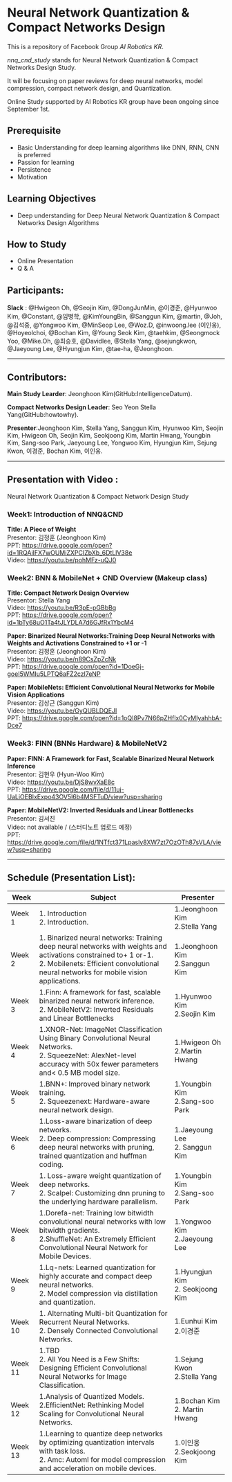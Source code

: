 # Neural Network Quantization & Compact Networks Design

This is a repository of Facebook Group *AI Robotics KR*.<br>

*nnq_cnd_study* stands for Neural Network Quantization &amp; Compact Networks Design Study.

It will be focusing on paper reviews for deep neural networks, model compression, compact network design, and Quantization.

Online Study supported by AI Robotics KR group have been ongoing since September 1st.

## Prerequisite

- Basic Understanding for deep learning algorithms like DNN, RNN, CNN is preferred
- Passion for learning
- Persistence
- Motivation


## Learning Objectives

- Deep understanding for Deep Neural Network Quantization & Compact Networks Design Algorithms


## How to Study

- Online Presentation
- Q & A

## Participants:

**Slack** : @Hwigeon Oh, @Seojin Kim, @DongJunMin, @이경준, @Hyunwoo Kim, @Constant, @임병학, @KimYoungBin, @Sanggun Kim, @martin, @Joh, @김석중, @Yongwoo Kim, @MinSeop Lee, @Woz.D, @inwoong.lee (이인웅), @Hoyeolchoi, @Bochan Kim, @Young Seok Kim, @taehkim, @Seongmock Yoo, @Mike.Oh, @최승호, @Davidlee, @Stella Yang, @sejungkwon, @Jaeyoung Lee, @Hyungjun Kim, @tae-ha, @Jeonghoon.

------------------------------------

## Contributors:

**Main Study Learder**: Jeonghoon Kim(GitHub:IntelligenceDatum).

**Compact Networks Design Leader**: Seo Yeon Stella Yang(GitHub:howtowhy).

**Presenter**:Jeonghoon Kim, Stella Yang, Sanggun Kim, Hyunwoo Kim, Seojin Kim, Hwigeon Oh, Seojin Kim, Seokjoong Kim, Martin Hwang, Youngbin Kim, Sang-soo Park, Jaeyoung Lee, Yongwoo Kim, Hyungjun Kim, Sejung Kwon, 이경준, Bochan Kim, 이인웅. 

------------------------------------

## Presentation with Video :

Neural Network Quantization & Compact Network Design Study

### Week1: Introduction of NNQ&CND
**Title: A Piece of Weight**  
Presentor: 김정훈 (Jeonghoon Kim)  
PPT: https://drive.google.com/open?id=1RQAiIFX7wOUMiZXPCIZbXb_6DtLlV38e  
Video: https://youtu.be/pohMFz-uQJ0  


### Week2: BNN & MobileNet + CND Overview (Makeup class)  
**Title: Compact Network Design Overview**  
Presentor: Stella Yang  
Video: https://youtu.be/R3pE-pGBbBg  
PPT: https://drive.google.com/open?id=1bTy68uO1Ta4tJLYDLA7d6GJfRx1YbcM4  

**Paper: Binarized Neural Networks:Training Deep Neural Networks with Weights and Activations Constrained to +1 or -1**  
Presentor: 김정훈 (Jeonghoon Kim)  
Video:  https://youtu.be/n89CsZpZcNk  
PPT:  https://drive.google.com/open?id=1DoeGj-goeI5WMIu5LPTQ6aFZ2czl7eNP  

**Paper: MobileNets: Efficient Convolutional Neural Networks for Mobile Vision Applications**  
Presentor:  김상근 (Sanggun Kim)  
Video: https://youtu.be/GyQUBLDQEJI  
PPT: https://drive.google.com/open?id=1oQI8Pv7N66pZHflx0CyMIyahhbA-Dce7  
  
### Week3: FINN (BNNs Hardware) & MobileNetV2  
**Paper: FINN: A Framework for Fast, Scalable Binarized Neural Network Inference**  
Presentor: 김현우 (Hyun-Woo Kim)  
Video:  https://youtu.be/DjS8wvXaE8c  
PPT:  https://drive.google.com/file/d/11uj-UaLiOEBIxExpo43OV5l6b4MSFTuD/view?usp=sharing  

**Paper: MobileNetV2: Inverted Residuals and Linear Bottlenecks**   
Presentor:  김서진  
Video: not available / (스터디노트 업로드 예정)  
PPT: https://drive.google.com/file/d/1NTfct371Lpasly8XW7zt7OzOTh87sVLA/view?usp=sharing  


------------------------------------
## Schedule (Presentation List):

| Week         | Subject                                                                                            | Presenter       |
|--------------|----------------------------------------------------------------------------------------------------|-----------------|
| Week 1  |1. Introduction <br /> 2. Introduction. |  1.Jeonghoon Kim<br />2.Stella Yang|
| Week 2  |1. Binarized neural networks: Training deep neural networks with weights and activations constrained to+ 1 or-1.<br /> 2. Mobilenets: Efficient convolutional neural networks for mobile vision applications. |1.Jeonghoon Kim<br />2.Sanggun Kim|
| Week 3  |1.Finn: A framework for fast, scalable binarized neural network inference.<br />2. MobileNetV2: Inverted Residuals and Linear Bottlenecks| 1.Hyunwoo Kim<br />2.Seojin Kim  |
| Week 4  |1.XNOR-Net: ImageNet Classification Using Binary Convolutional Neural Networks.<br />2. SqueezeNet: AlexNet-level accuracy with 50x fewer parameters and< 0.5 MB model size. |1.Hwigeon Oh<br />2.Martin Hwang |
| Week 5  |1.BNN+: Improved binary network training.<br />2. Squeezenext: Hardware-aware neural network design. |1.Youngbin Kim<br /> 2.Sang-soo Park|
| Week 6  |1.Loss-aware binarization of deep networks.<br />	2. Deep compression: Compressing deep neural networks with pruning, trained quantization and huffman coding.|1.Jaeyoung Lee<br />2.	Sanggun Kim|
| Week 7  |1. Loss-aware weight quantization of deep networks.<br />2. Scalpel: Customizing dnn pruning to the underlying hardware parallelism.|1.Youngbin Kim<br />2.Sang-soo Park|
| Week 8  |1.Dorefa-net: Training low bitwidth convolutional neural networks with low bitwidth gradients.<br />2.ShuffleNet: An Extremely Efficient Convolutional Neural Network for Mobile Devices.|1.Yongwoo Kim<br />2.Jaeyoung Lee|
| Week 9  |1.Lq-nets: Learned quantization for highly accurate and compact deep neural networks.<br />2. Model compression via distillation and quantization.|1.Hyungjun Kim<br />2. Seokjoong Kim|
| Week 10  |1. Alternating Multi-bit Quantization for Recurrent Neural Networks.<br />	2. Densely Connected Convolutional Networks.|1.Eunhui Kim<br />2.이경준|
| Week 11  |1.TBD<br />2. All You Need is a Few Shifts: Designing Efficient Convolutional Neural Networks for Image Classification.|1.Sejung Kwon<br />2.Stella Yang|
| Week 12  |1.Analysis of Quantized Models.<br />2.EfficientNet: Rethinking Model Scaling for Convolutional Neural Networks.	|1.Bochan Kim<br />2.	Martin Hwang|    
| Week 13  |1.Learning to quantize deep networks by optimizing quantization intervals with task loss.<br />2. Amc: Automl for model compression and acceleration on mobile devices.|1.이인웅<br />2.Seokjoong Kim|
